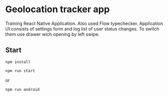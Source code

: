 # Geolocation tracker app

Training React Native Application. Also used Flow typechecker.
Application UI consists of settings form and log list of user status changes.
To switch them use drawer wich opening by left swipe.

## Start 
`npm install`

`npm run start`

or
 
`npm run android`